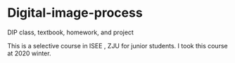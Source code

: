 # Digital-image-process
DIP class, textbook, homework, and project

This is a selective course in ISEE , ZJU  for junior students.
I took this course at 2020 winter.
